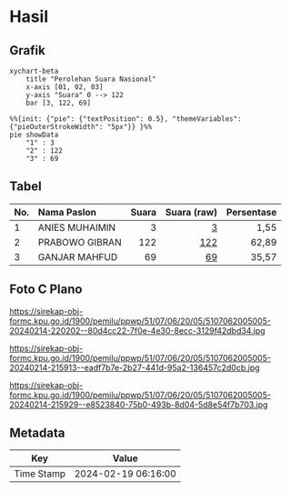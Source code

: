 # Hasil

## Grafik

```mermaid
xychart-beta
    title "Perolehan Suara Nasional"
    x-axis [01, 02, 03]
    y-axis "Suara" 0 --> 122
    bar [3, 122, 69]
```

```mermaid
%%{init: {"pie": {"textPosition": 0.5}, "themeVariables": {"pieOuterStrokeWidth": "5px"}} }%%
pie showData
    "1" : 3
    "2" : 122
    "3" : 69
```

## Tabel

| No. | Nama Paslon    | Suara | Suara (raw) | Persentase |
|:--- |:-------------- | -----:| -----------:| ----------:|
| 1   | ANIES MUHAIMIN | 3     | [3][p-1]    | 1,55       |
| 2   | PRABOWO GIBRAN | 122   | [122][p-2]  | 62,89      |
| 3   | GANJAR MAHFUD  | 69    | [69][p-3]   | 35,57      |


[p-1]: https://github.com/gigit-pemilu/pemilu-2024/blob/main/pilpres/hitung-suara/sub/51-bali/sub/07-karangasem/sub/06-bebandem/sub/2005-jungutan/sub/005-tps/sub/paslon-1.txt
[p-2]: https://github.com/gigit-pemilu/pemilu-2024/blob/main/pilpres/hitung-suara/sub/51-bali/sub/07-karangasem/sub/06-bebandem/sub/2005-jungutan/sub/005-tps/sub/paslon-2.txt
[p-3]: https://github.com/gigit-pemilu/pemilu-2024/blob/main/pilpres/hitung-suara/sub/51-bali/sub/07-karangasem/sub/06-bebandem/sub/2005-jungutan/sub/005-tps/sub/paslon-3.txt

## Foto C Plano

https://sirekap-obj-formc.kpu.go.id/1900/pemilu/ppwp/51/07/06/20/05/5107062005005-20240214-220202--80d4cc22-7f0e-4e30-8ecc-3129f42dbd34.jpg

https://sirekap-obj-formc.kpu.go.id/1900/pemilu/ppwp/51/07/06/20/05/5107062005005-20240214-215913--eadf7b7e-2b27-441d-95a2-136457c2d0cb.jpg

https://sirekap-obj-formc.kpu.go.id/1900/pemilu/ppwp/51/07/06/20/05/5107062005005-20240214-215929--e8523840-75b0-493b-8d04-5d8e54f7b703.jpg


## Metadata

| Key        | Value               |
| ---------- | ------------------- |
| Time Stamp | 2024-02-19 06:16:00 |



